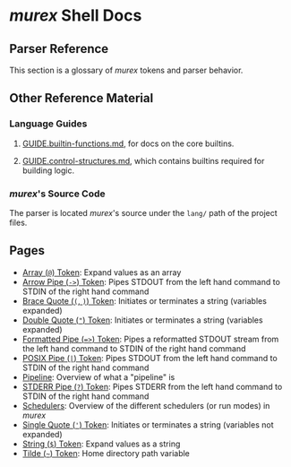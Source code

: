 # _murex_ Shell Docs

## Parser Reference

This section is a glossary of _murex_ tokens and parser behavior.

## Other Reference Material

### Language Guides

1. [GUIDE.builtin-functions.md](./GUIDE.builtin-functions.md), for docs
on the core builtins.

2. [GUIDE.control-structures.md](./GUIDE.control-structures.md), which
contains builtins required for building logic.

### _murex_'s Source Code

The parser is located _murex_'s source under the `lang/` path of the project
files.

## Pages

* [Array (`@`) Token](parser/array.md):
  Expand values as an array
* [Arrow Pipe (`->`) Token](parser/pipearrow.md):
  Pipes STDOUT from the left hand command to STDIN of the right hand command
* [Brace Quote (`(`, `)`) Token](parser/brace-quote.md):
  Initiates or terminates a string (variables expanded)
* [Double Quote (`"`) Token](parser/double-quote.md):
  Initiates or terminates a string (variables expanded)
* [Formatted Pipe (`=>`) Token](parser/pipeformat.md):
  Pipes a reformatted STDOUT stream from the left hand command to STDIN of the right hand command
* [POSIX Pipe (`|`) Token](parser/pipeposix.md):
  Pipes STDOUT from the left hand command to STDIN of the right hand command
* [Pipeline](parser/pipeline.md):
  Overview of what a "pipeline" is
* [STDERR Pipe (`?`) Token](parser/pipeerr.md):
  Pipes STDERR from the left hand command to STDIN of the right hand command
* [Schedulers](parser/schedulers.md):
  Overview of the different schedulers (or run modes) in _murex_
* [Single Quote (`'`) Token](parser/single-quote.md):
  Initiates or terminates a string (variables not expanded)
* [String (`$`) Token](parser/string.md):
  Expand values as a string
* [Tilde (`~`) Token](parser/tilde.md):
  Home directory path variable